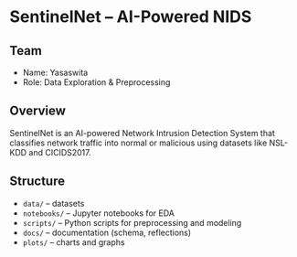 # SentinelNet – AI-Powered NIDS

## Team
- Name: Yasaswita
- Role: Data Exploration & Preprocessing

## Overview
SentinelNet is an AI-powered Network Intrusion Detection System that classifies network traffic into normal or malicious using datasets like NSL-KDD and CICIDS2017.

## Structure
- `data/` – datasets
- `notebooks/` – Jupyter notebooks for EDA
- `scripts/` – Python scripts for preprocessing and modeling
- `docs/` – documentation (schema, reflections)
- `plots/` – charts and graphs

